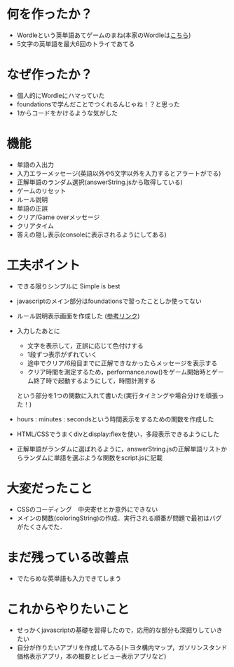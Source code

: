 # 何を作ったか？
- Wordleという英単語あてゲームのまね(本家のWordleは[こちら](https://www.nytimes.com/games/wordle/index.html))
- 5文字の英単語を最大6回のトライであてる

# なぜ作ったか？
- 個人的にWordleにハマっていた
- foundationsで学んだことでつくれるんじゃね！？と思った
- 1からコードをかけるような気がした

# 機能
- 単語の入出力
- 入力エラーメッセージ(英語以外や5文字以外を入力するとアラートがでる)
- 正解単語のランダム選択(answerString.jsから取得している)
- ゲームのリセット
- ルール説明
- 単語の正誤
- クリア/Game overメッセージ
- クリアタイム
- 答えの隠し表示(consoleに表示されるようにしてある)

# 工夫ポイント
- できる限りシンプルに Simple is best
- javascriptのメイン部分はfoundationsで習ったことしか使ってない
- ルール説明表示画面を作成した
([参考リンク](https://rilaks.jp/blog/website-creation/popup-css/))
- 入力したあとに
  - 文字を表示して，正誤に応じて色付けする
  - 1段ずつ表示がずれていく
  - 途中でクリア/6段目までに正解できなかったらメッセージを表示する
  - クリア時間を測定するため，performance.now()をゲーム開始時とゲーム終了時で起動するようにして，時間計測する
    
  という部分を1つの関数に入れて書いた(実行タイミングや場合分けを頑張った！)
- hours : minutes : secondsという時間表示をするための関数を作成した
- HTML/CSSでうまくdivとdisplay:flexを使い，多段表示できるようにした
- 正解単語がランダムに選ばれるように，answerString.jsの正解単語リストからランダムに単語を選ぶような関数をscript.jsに記載

# 大変だったこと
- CSSのコーディング　中央寄せとか意外にできない
- メインの関数(coloringString)の作成．実行される順番が問題で最初はバグがたくさんでた．

# まだ残っている改善点
- でたらめな英単語も入力できてしまう

# これからやりたいこと
- せっかくjavascriptの基礎を習得したので，応用的な部分も深掘りしていきたい
- 自分が作りたいアプリを作成してみる(トヨタ構内マップ，ガソリンスタンド価格表示アプリ，本の概要とレビュー表示アプリなど)
